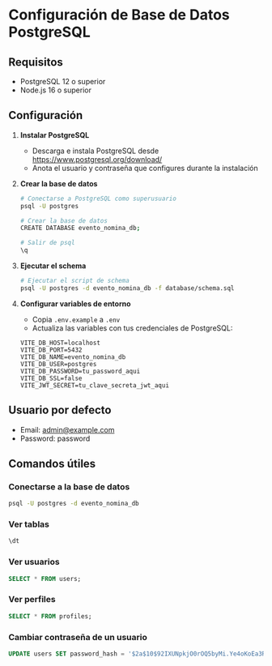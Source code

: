 
# Configuración de Base de Datos PostgreSQL

## Requisitos
- PostgreSQL 12 o superior
- Node.js 16 o superior

## Configuración

1. **Instalar PostgreSQL**
   - Descarga e instala PostgreSQL desde https://www.postgresql.org/download/
   - Anota el usuario y contraseña que configures durante la instalación

2. **Crear la base de datos**
   ```bash
   # Conectarse a PostgreSQL como superusuario
   psql -U postgres
   
   # Crear la base de datos
   CREATE DATABASE evento_nomina_db;
   
   # Salir de psql
   \q
   ```

3. **Ejecutar el schema**
   ```bash
   # Ejecutar el script de schema
   psql -U postgres -d evento_nomina_db -f database/schema.sql
   ```

4. **Configurar variables de entorno**
   - Copia `.env.example` a `.env`
   - Actualiza las variables con tus credenciales de PostgreSQL:
   ```
   VITE_DB_HOST=localhost
   VITE_DB_PORT=5432
   VITE_DB_NAME=evento_nomina_db
   VITE_DB_USER=postgres
   VITE_DB_PASSWORD=tu_password_aqui
   VITE_DB_SSL=false
   VITE_JWT_SECRET=tu_clave_secreta_jwt_aqui
   ```

## Usuario por defecto
- Email: admin@example.com
- Password: password

## Comandos útiles

### Conectarse a la base de datos
```bash
psql -U postgres -d evento_nomina_db
```

### Ver tablas
```sql
\dt
```

### Ver usuarios
```sql
SELECT * FROM users;
```

### Ver perfiles
```sql
SELECT * FROM profiles;
```

### Cambiar contraseña de un usuario
```sql
UPDATE users SET password_hash = '$2a$10$92IXUNpkjO0rOQ5byMi.Ye4oKoEa3Ro9llC/.og/at2.uheWG/igi' WHERE email = 'admin@example.com';
```
